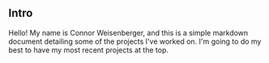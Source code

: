 ## Intro

Hello! My name is Connor Weisenberger, and this is a simple markdown document detailing some of the projects I've worked on. I'm going to do my best to have my most recent projects at the top.
